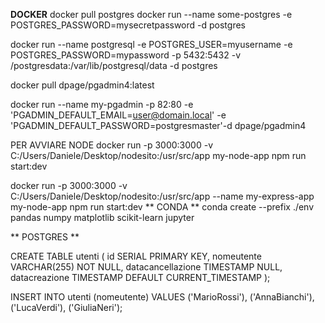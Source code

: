 **DOCKER**
docker pull postgres
docker run --name some-postgres -e POSTGRES_PASSWORD=mysecretpassword -d postgres

docker run --name postgresql -e POSTGRES_USER=myusername -e POSTGRES_PASSWORD=mypassword -p 5432:5432 -v /postgresdata:/var/lib/postgresql/data -d postgres


docker pull dpage/pgadmin4:latest

docker run --name my-pgadmin -p 82:80 -e 'PGADMIN_DEFAULT_EMAIL=user@domain.local' -e 'PGADMIN_DEFAULT_PASSWORD=postgresmaster'-d dpage/pgadmin4


PER AVVIARE NODE
docker run -p 3000:3000 -v C:/Users/Daniele/Desktop/nodesito:/usr/src/app my-node-app npm run start:dev

docker run -p 3000:3000 -v C:/Users/Daniele/Desktop/nodesito:/usr/src/app --name my-express-app my-node-app npm run start:dev
** CONDA **
conda create --prefix ./env pandas numpy matplotlib scikit-learn jupyter


** POSTGRES **

CREATE TABLE utenti (
    id SERIAL PRIMARY KEY,
    nomeutente VARCHAR(255) NOT NULL,
    datacancellazione TIMESTAMP NULL,
    datacreazione TIMESTAMP DEFAULT CURRENT_TIMESTAMP
);

INSERT INTO utenti (nomeutente) VALUES
    ('MarioRossi'),
    ('AnnaBianchi'),
    ('LucaVerdi'),
    ('GiuliaNeri');
